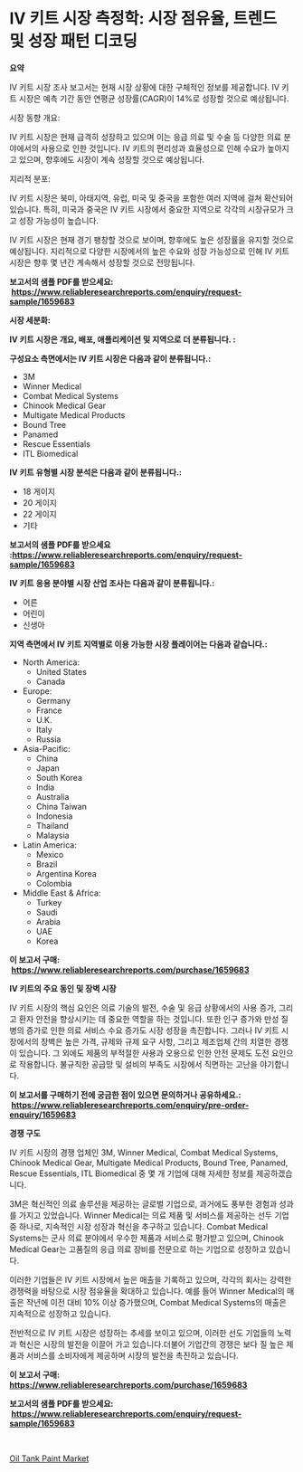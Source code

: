 <p><h1>IV 키트 시장 측정학: 시장 점유율, 트렌드 및 성장 패턴 디코딩</h1></p><p><strong>요약</strong></p>
<p><p>IV 키트 시장 조사 보고서는 현재 시장 상황에 대한 구체적인 정보를 제공합니다. IV 키트 시장은 예측 기간 동안 연평균 성장률(CAGR)이 14%로 성장할 것으로 예상됩니다.</p><p>시장 동향 개요:</p><p>IV 키트 시장은 현재 급격히 성장하고 있으며 이는 응급 의료 및 수술 등 다양한 의료 분야에서의 사용으로 인한 것입니다. IV 키트의 편리성과 효율성으로 인해 수요가 높아지고 있으며, 향후에도 시장이 계속 성장할 것으로 예상됩니다.</p><p>지리적 분포:</p><p>IV 키트 시장은 북미, 아태지역, 유럽, 미국 및 중국을 포함한 여러 지역에 걸쳐 확산되어 있습니다. 특히, 미국과 중국은 IV 키트 시장에서 중요한 지역으로 각각의 시장규모가 크고 성장 가능성이 높습니다.</p><p>IV 키트 시장은 현재 경기 팽창할 것으로 보이며, 향후에도 높은 성장률을 유지할 것으로 예상됩니다. 지리적으로 다양한 시장에서의 높은 수요와 성장 가능성으로 인해 IV 키트 시장은 향후 몇 년간 계속해서 성장할 것으로 전망됩니다.</p></p>
<p><strong>보고서의 샘플 PDF를 받으세요: &nbsp;<a href="https://www.reliableresearchreports.com/enquiry/request-sample/1659683">https://www.reliableresearchreports.com/enquiry/request-sample/1659683</a></strong></p>
<p><strong>시장 세분화:</strong></p>
<p><strong> IV 키트 시장은 개요, 배포, 애플리케이션 및 지역으로 더 분류됩니다. :</strong></p>
<p><strong>구성요소 측면에서는 IV 키트 시장은 다음과 같이 분류됩니다.:</strong></p>
<p><ul><li>3M</li><li>Winner Medical</li><li>Combat Medical Systems</li><li>Chinook Medical Gear</li><li>Multigate Medical Products</li><li>Bound Tree</li><li>Panamed</li><li>Rescue Essentials</li><li>ITL Biomedical</li></ul></p>
<p><strong> IV 키트 유형별 시장 분석은 다음과 같이 분류됩니다.:</strong></p>
<p><ul><li>18 게이지</li><li>20 게이지</li><li>22 게이지</li><li>기타</li></ul></p>
<p><strong>보고서의 샘플 PDF를 받으세요 :<a href="https://www.reliableresearchreports.com/enquiry/request-sample/1659683">https://www.reliableresearchreports.com/enquiry/request-sample/1659683</a></strong></p>
<p><strong> IV 키트 응용 분야별 시장 산업 조사는 다음과 같이 분류됩니다.:</strong></p>
<p><ul><li>어른</li><li>어린이</li><li>신생아</li></ul></p>
<p><strong>지역 측면에서 IV 키트 지역별로 이용 가능한 시장 플레이어는 다음과 같습니다.:</strong></p>
<p><ul>
    <li>
        North America:
        <ul>
            <li>United States</li>
            <li>Canada</li>
        </ul>
    </li>
    <li>
        Europe:
        <ul>
            <li>Germany</li>
            <li>France</li>
            <li>U.K.</li>
            <li>Italy</li>
            <li>Russia</li>
        </ul>
    </li>
    <li>
        Asia-Pacific:
        <ul>
            <li>China</li>
            <li>Japan</li>
            <li>South Korea</li>
            <li>India</li>
            <li>Australia</li>
            <li>China Taiwan</li>
            <li>Indonesia</li>
            <li>Thailand</li>
            <li>Malaysia</li>
        </ul>
    </li>
    <li>
        Latin America:
        <ul>
            <li>Mexico</li>
            <li>Brazil</li>
            <li>Argentina Korea</li>
            <li>Colombia</li>
        </ul>
    </li>
    <li>
        Middle East & Africa:
        <ul>
            <li>Turkey</li>
            <li>Saudi</li>
            <li>Arabia</li>
            <li>UAE</li>
            <li>Korea</li>
        </ul>
    </li>
    </ul></p>
<p><strong>이 보고서 구매: &nbsp;<a href="https://www.reliableresearchreports.com/purchase/1659683">https://www.reliableresearchreports.com/purchase/1659683</a></strong></p>
<p><strong>IV 키트의 주요 동인 및 장벽 시장</strong></p>
<p><p>IV 키트 시장의 핵심 요인은 의료 기술의 발전, 수술 및 응급 상황에서의 사용 증가, 그리고 환자 안전을 향상시키는 데 중요한 역할을 하는 것입니다. 또한 인구 증가와 만성 질병의 증가로 인한 의료 서비스 수요 증가도 시장 성장을 촉진합니다. 그러나 IV 키트 시장에서의 장벽은 높은 가격, 규제와 규제 요구 사항, 그리고 제조업체 간의 치열한 경쟁이 있습니다. 그 외에도 제품의 부적절한 사용과 오용으로 인한 안전 문제도 도전 요인으로 작용합니다. 불규칙한 공급망 및 설비의 부족도 시장에서 직면하는 고난을 야기합니다.</p></p>
<p><strong>이 보고서를 구매하기 전에 궁금한 점이 있으면 문의하거나 공유하세요.: &nbsp;<a href="https://www.reliableresearchreports.com/enquiry/pre-order-enquiry/1659683">https://www.reliableresearchreports.com/enquiry/pre-order-enquiry/1659683</a></strong></p>
<p><strong>경쟁 구도</strong></p>
<p><p>IV 키트 시장의 경쟁 업체인 3M, Winner Medical, Combat Medical Systems, Chinook Medical Gear, Multigate Medical Products, Bound Tree, Panamed, Rescue Essentials, ITL Biomedical 중 몇 개 기업에 대해 자세한 정보를 제공하겠습니다.</p><p>3M은 혁신적인 의료 솔루션을 제공하는 글로벌 기업으로, 과거에도 풍부한 경험과 성과를 가지고 있었습니다. Winner Medical는 의료 제품 및 서비스를 제공하는 선두 기업 중 하나로, 지속적인 시장 성장과 혁신을 추구하고 있습니다. Combat Medical Systems는 군사 의료 분야에서 우수한 제품과 서비스로 평가받고 있으며, Chinook Medical Gear는 고품질의 응급 의료 장비를 전문으로 하는 기업으로 성장하고 있습니다.</p><p>이러한 기업들은 IV 키트 시장에서 높은 매출을 기록하고 있으며, 각각의 회사는 강력한 경쟁력을 바탕으로 시장 점유율을 확대하고 있습니다. 예를 들어 Winner Medical의 매출은 작년에 이전 대비 10% 이상 증가했으며, Combat Medical Systems의 매출은 지속적으로 성장하고 있습니다.</p><p>전반적으로 IV 키트 시장은 성장하는 추세를 보이고 있으며, 이러한 선도 기업들의 노력과 혁신은 시장의 발전을 이끌어 가고 있습니다.더불어 기업간의 경쟁은 보다 질 높은 제품과 서비스를 소비자에게 제공하며 시장의 발전을 촉진하고 있습니다.</p></p>
<p><strong>이 보고서 구매: &nbsp; <a href="https://www.reliableresearchreports.com/purchase/1659683">https://www.reliableresearchreports.com/purchase/1659683</a></strong></p>
<p><strong>보고서의 샘플 PDF를 받으세요: &nbsp;<a href="https://www.reliableresearchreports.com/enquiry/request-sample/1659683">https://www.reliableresearchreports.com/enquiry/request-sample/1659683</a></strong><strong></strong></p>
<p>&nbsp;</p>
<p><p><a href="https://fearless-okapi-6c8.notion.site/Oil-Tank-Paint-Market-Size-Focuses-on-Market-Dynamics-In-Depth-Analysis-and-Future-Projections-of-i-ae10563dde8a43d19483ba8a812a5f6c">Oil Tank Paint Market</a></p></p>